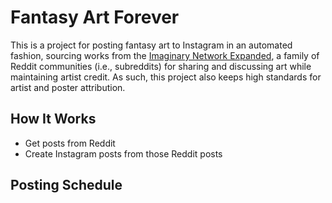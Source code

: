 # Fantasy Art Forever

This is a project for posting fantasy art to Instagram in an automated fashion, sourcing works from
the [Imaginary Network Expanded](https://old.reddit.com/r/ImaginaryBestOf/wiki/networksublist), a
family of Reddit communities (i.e., subreddits) for sharing and discussing art while maintaining
artist credit. As such, this project also keeps high standards for artist and poster attribution.

## How It Works

- Get posts from Reddit
- Create Instagram posts from those Reddit posts

## Posting Schedule
